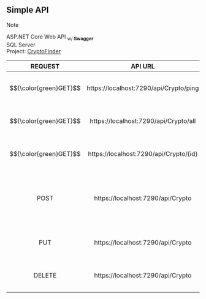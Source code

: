## Simple API
> [!NOTE]
> ASP.NET Core Web API <sub>w/ <b>Swagger</b></sub>  
> SQL Server  
> Project: [CryptoFinder](https://github.com/FabiomtGoncalves/CryptoFinder)  

| REQUEST | API URL                                 | DESC   |
|  :---:  |:---------------------------------------:|:-------:|
| $${\color{green}GET}$$     | https://localhost:7290/api/Crypto/ping  | Ping, to know if the connection is success.                        |
| $${\color{green}GET}$$     | https://localhost:7290/api/Crypto/all   | A list with every crypto in the db.                                |
| $${\color{green}GET}$$     | https://localhost:7290/api/Crypto/{id}  | Get a specific crypto by id.                                       |
| POST    | https://localhost:7290/api/Crypto       | Create a crypto by specifying the correct info in each parameter.  |
| PUT     | https://localhost:7290/api/Crypto       | Update info about an existing crypto.                              |
| DELETE  | https://localhost:7290/api/Crypto       | Delete an existing crypto by id.                                   |
